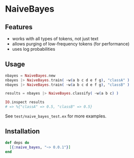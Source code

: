 # NaiveBayes

## Features

- works with all types of tokens, not just text
- allows purging of low-frequency tokens (for performance)
- uses log probabilities

## Usage

```elixir
nbayes = NaiveBayes.new
nbayes |> NaiveBayes.train( ~w(a b c d e f g), "classA" )
nbayes |> NaiveBayes.train( ~w(a b c d e f g), "classB" )

results = nbayes |> NaiveBayes.classify( ~w(a b c) )

IO.inspect results
# => %{"classA" => 0.5, "classB" => 0.5}
```

See `test/naive_bayes_test.ex` for more examples.

## Installation

```elixir
def deps do
  [{:naive_bayes, "~> 0.0.1"}]
end
```
